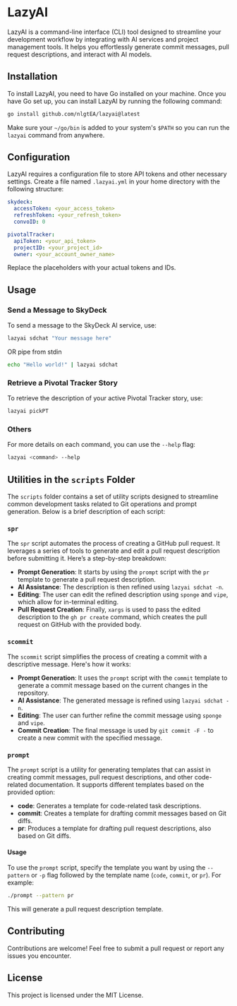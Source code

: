 # LazyAI

LazyAI is a command-line interface (CLI) tool designed to streamline your development workflow by integrating with AI services and project management tools. It helps you effortlessly generate commit messages, pull request descriptions, and interact with AI models.

## Installation

To install LazyAI, you need to have Go installed on your machine. Once you have Go set up, you can install LazyAI by running the following command:

```sh
go install github.com/nlgtEA/lazyai@latest
```

Make sure your `~/go/bin` is added to your system's `$PATH` so you can run the `lazyai` command from anywhere.

## Configuration

LazyAI requires a configuration file to store API tokens and other necessary settings. Create a file named `.lazyai.yml` in your home directory with the following structure:

```yaml
skydeck:
  accessToken: <your_access_token>
  refreshToken: <your_refresh_token>
  convoID: 0

pivotalTracker:
  apiToken: <your_api_token>
  projectID: <your_project_id>
  owner: <your_account_owner_name>
```

Replace the placeholders with your actual tokens and IDs.

## Usage


### Send a Message to SkyDeck

To send a message to the SkyDeck AI service, use:

```sh
lazyai sdchat "Your message here"
```

OR pipe from stdin

```sh
echo "Hello world!" | lazyai sdchat
```

### Retrieve a Pivotal Tracker Story

To retrieve the description of your active Pivotal Tracker story, use:

```sh
lazyai pickPT
```

### Others
For more details on each command, you can use the `--help` flag:

```sh
lazyai <command> --help
```

## Utilities in the `scripts` Folder

The `scripts` folder contains a set of utility scripts designed to streamline common development tasks related to Git operations and prompt generation. Below is a brief description of each script:

### `spr`

The `spr` script automates the process of creating a GitHub pull request. It leverages a series of tools to generate and edit a pull request description before submitting it. Here’s a step-by-step breakdown:

- **Prompt Generation**: It starts by using the `prompt` script with the `pr` template to generate a pull request description.
- **AI Assistance**: The description is then refined using `lazyai sdchat -n`.
- **Editing**: The user can edit the refined description using `sponge` and `vipe`, which allow for in-terminal editing.
- **Pull Request Creation**: Finally, `xargs` is used to pass the edited description to the `gh pr create` command, which creates the pull request on GitHub with the provided body.

### `scommit`

The `scommit` script simplifies the process of creating a commit with a descriptive message. Here's how it works:

- **Prompt Generation**: It uses the `prompt` script with the `commit` template to generate a commit message based on the current changes in the repository.
- **AI Assistance**: The generated message is refined using `lazyai sdchat -n`.
- **Editing**: The user can further refine the commit message using `sponge` and `vipe`.
- **Commit Creation**: The final message is used by `git commit -F -` to create a new commit with the specified message.

### `prompt`

The `prompt` script is a utility for generating templates that can assist in creating commit messages, pull request descriptions, and other code-related documentation. It supports different templates based on the provided option:

- **code**: Generates a template for code-related task descriptions.
- **commit**: Creates a template for drafting commit messages based on Git diffs.
- **pr**: Produces a template for drafting pull request descriptions, also based on Git diffs.

#### Usage

To use the `prompt` script, specify the template you want by using the `--pattern` or `-p` flag followed by the template name (`code`, `commit`, or `pr`). For example:

```bash
./prompt --pattern pr
```

This will generate a pull request description template.

## Contributing

Contributions are welcome! Feel free to submit a pull request or report any issues you encounter.

## License

This project is licensed under the MIT License.
